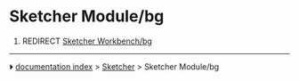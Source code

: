 # Sketcher Module/bg
1.  REDIRECT [Sketcher Workbench/bg](Sketcher_Workbench/bg.md)



---
⏵ [documentation index](../README.md) > [Sketcher](Sketcher_Workbench.md) > Sketcher Module/bg
